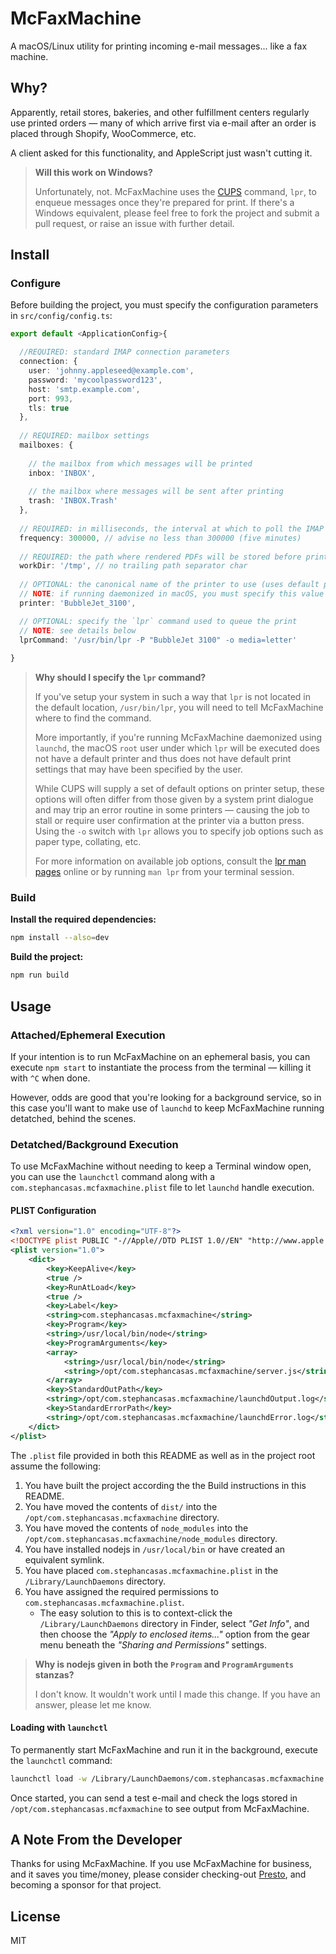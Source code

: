# McFaxMachine

A macOS/Linux utility for printing incoming e-mail messages... like a fax machine.

## Why?

Apparently, retail stores, bakeries, and other fulfillment centers regularly use printed orders — many of which arrive first via e-mail after an order is placed through Shopify, WooCommerce, etc.

A client asked for this functionality, and AppleScript just wasn't cutting it.

> **Will this work on Windows?**
> 
> Unfortunately, not. McFaxMachine uses the [CUPS](https://www.cups.org) command, `lpr`, to enqueue messages once they're prepared for print. If there's a Windows equivalent, please feel free to fork the project and submit a pull request, or raise an issue with further detail.

## Install

### Configure

Before building the project, you must specify the configuration parameters in `src/config/config.ts`:

```ts
export default <ApplicationConfig>{

  //REQUIRED: standard IMAP connection parameters
  connection: {
    user: 'johnny.appleseed@example.com',
    password: 'mycoolpassword123',
    host: 'smtp.example.com',
    port: 993,
    tls: true
  },
  
  // REQUIRED: mailbox settings
  mailboxes: {
  
    // the mailbox from which messages will be printed
    inbox: 'INBOX',
    
    // the mailbox where messages will be sent after printing
    trash: 'INBOX.Trash'
  },
  
  // REQUIRED: in milliseconds, the interval at which to poll the IMAP server
  frequency: 300000, // advise no less than 300000 (five minutes)
  
  // REQUIRED: the path where rendered PDFs will be stored before printing
  workDir: '/tmp', // no trailing path separator char
  
  // OPTIONAL: the canonical name of the printer to use (uses default printer if undefined)
  // NOTE: if running daemonized in macOS, you must specify this value
  printer: 'BubbleJet_3100',

  // OPTIONAL: specify the `lpr` command used to queue the print
  // NOTE: see details below
  lprCommand: '/usr/bin/lpr -P "BubbleJet 3100" -o media=letter'
  
}
```

> **Why should I specify the `lpr` command?**
>
> If you've setup your system in such a way that `lpr` is not located in the default location, `/usr/bin/lpr`, you will need to tell McFaxMachine where to find the command. 
>
> More importantly, if you're running McFaxMachine daemonized using `launchd`, the macOS `root` user under which `lpr` will be executed does not have a default printer and thus does not have default print settings that may have been specified by the user.
> 
> While CUPS will supply a set of default options on printer setup, these options will often differ from those given by a system print dialogue and may trip an error routine in some printers — causing the job to stall or require user confirmation at the printer via a button press. Using the `-o` switch with `lpr` allows you to specify job options such as paper type, collating, etc.
>
> For more information on available job options, consult the [lpr man pages](https://man7.org/linux/man-pages/man1/lpr.1.html) online or by running `man lpr` from your terminal session.

### Build

**Install the required dependencies:**

```sh
npm install --also=dev
```

**Build the project:**

```sh
npm run build
```

## Usage

### Attached/Ephemeral Execution

If your intention is to run McFaxMachine on an ephemeral basis, you can execute `npm start` to instantiate the process from the terminal — killing it with `^C` when done.

However, odds are good that you're looking for a background service, so in this case you'll want to make use of `launchd` to keep McFaxMachine running detatched, behind the scenes.

### Detatched/Background Execution

To use McFaxMachine without needing to keep a Terminal window open, you can use the `launchctl` command along with a `com.stephancasas.mcfaxmachine.plist` file to let `launchd` handle execution.

#### PLIST Configuration

```xml
<?xml version="1.0" encoding="UTF-8"?>
<!DOCTYPE plist PUBLIC "-//Apple//DTD PLIST 1.0//EN" "http://www.apple.com/DTDs/PropertyList-1.0.dtd">
<plist version="1.0">
    <dict>
        <key>KeepAlive</key>
        <true />
        <key>RunAtLoad</key>
        <true />
        <key>Label</key>
        <string>com.stephancasas.mcfaxmachine</string>
        <key>Program</key>
        <string>/usr/local/bin/node</string>
        <key>ProgramArguments</key>
        <array>
            <string>/usr/local/bin/node</string>
            <string>/opt/com.stephancasas.mcfaxmachine/server.js</string>
        </array>
        <key>StandardOutPath</key>
        <string>/opt/com.stephancasas.mcfaxmachine/launchdOutput.log</string>
        <key>StandardErrorPath</key>
        <string>/opt/com.stephancasas.mcfaxmachine/launchdError.log</string>
    </dict>
</plist>
```

The `.plist` file provided in both this README as well as in the project root assume the following:

1. You have built the project according the the Build instructions in this README.
2. You have moved the contents of `dist/` into the `/opt/com.stephancasas.mcfaxmachine` directory.
3. You have moved the contents of `node_modules` into the `/opt/com.stephancasas.mcfaxmachine/node_modules` directory.
4. You have installed nodejs in `/usr/local/bin` or have created an equivalent symlink.
5. You have placed `com.stephancasas.mcfaxmachine.plist` in the `/Library/LaunchDaemons` directory.
6. You have assigned the required permissions to `com.stephancasas.mcfaxmachine.plist`.
    * The easy solution to this is to context-click the `/Library/LaunchDaemons` directory in Finder, select *"Get Info"*, and then choose the *"Apply to enclosed items..."* option from the gear menu beneath the *"Sharing and Permissions"* settings.

> **Why is nodejs given in both the `Program` and `ProgramArguments` stanzas?**
> 
> I don't know. It wouldn't work until I made this change. If you have an answer, please let me know.

#### Loading with `launchctl`

To permanently start McFaxMachine and run it in the background, execute the `launchctl` command:

```sh
launchctl load -w /Library/LaunchDaemons/com.stephancasas.mcfaxmachine.plist
```

Once started, you can send a test e-mail and check the logs stored in `/opt/com.stephancasas.mcfaxmachine` to see output from McFaxMachine.

## A Note From the Developer

Thanks for using McFaxMachine. If you use McFaxMachine for business, and it saves you time/money, please consider checking-out [Presto](https://github.com/stephancasas/presto), and becoming a sponsor for that project.

## License

MIT